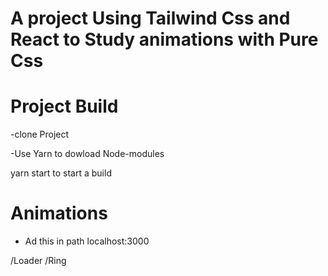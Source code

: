 # A project Using Tailwind Css and React to Study animations with Pure Css


# Project Build

-clone Project 

-Use Yarn to dowload Node-modules

yarn start to start a build


# Animations

- Ad this in path localhost:3000

/Loader 
/Ring
